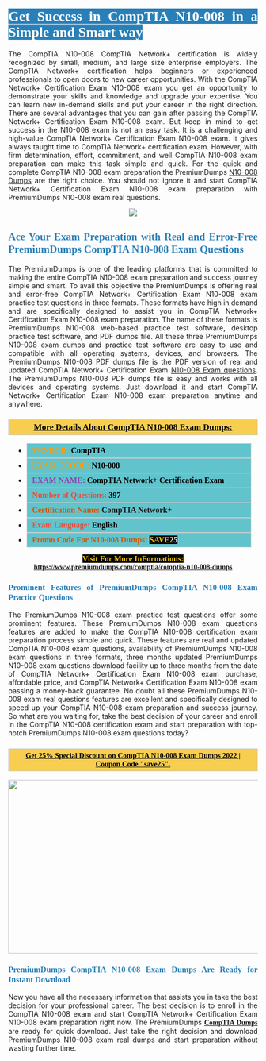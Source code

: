 <h1 style="text-align: justify;"><span style="color:#ffffff;"><span style="font-family:Georgia,serif;"><strong><span style="background-color:#2980b9;">Get Success in CompTIA N10-008 in a Simple and Smart way</span></strong></span></span></h1>

<p style="text-align: justify;">The CompTIA N10-008 CompTIA Network+ certification is widely recognized by small, medium, and large size enterprise employers. The CompTIA Network+ certification helps beginners or experienced professionals to open doors to new career opportunities. With the CompTIA Network+ Certification Exam N10-008 exam you get an opportunity to demonstrate your skills and knowledge and upgrade your expertise. You can learn new in-demand skills and put your career in the right direction. There are several advantages that you can gain after passing the CompTIA Network+ Certification Exam N10-008 exam. But keep in mind to get success in the N10-008 exam is not an easy task. It is a challenging and high-value CompTIA Network+ Certification Exam N10-008 exam. It gives always taught time to CompTIA Network+ certification exam. However, with firm determination, effort, commitment, and well CompTIA N10-008 exam preparation can make this task simple and quick. For the quick and complete CompTIA N10-008 exam preparation the PremiumDumps <a href="https://www.premiumdumps.com/comptia/comptia-n10-008-dumps">N10-008 Dumps</a> are the right choice. You should not ignore it and start CompTIA Network+ Certification Exam N10-008 exam preparation with PremiumDumps N10-008 exam real questions.</p>

<p style="text-align: center;"><img src="https://i.imgur.com/IafrsaO.jpeg" /></p>

<h2 style="text-align: justify;"><span style="color:#2980b9;"><span style="font-family:Georgia,serif;"><strong>Ace Your Exam Preparation with Real and Error-Free PremiumDumps CompTIA N10-008 Exam Questions</strong></span></span></h2>

<p style="text-align: justify;">The PremiumDumps is one of the leading platforms that is committed to making the entire CompTIA N10-008 exam preparation and success journey simple and smart. To avail this objective the PremiumDumps is offering real and error-free CompTIA Network+ Certification Exam N10-008 exam practice test questions in three formats. These formats have high in demand and are specifically designed to assist you in CompTIA Network+ Certification Exam N10-008 exam preparation. The name of these formats is PremiumDumps N10-008 web-based practice test software, desktop practice test software, and PDF dumps file. All these three PremiumDumps N10-008 exam dumps and practice test software are easy to use and compatible with all operating systems, devices, and browsers. The PremiumDumps N10-008 PDF dumps file is the PDF version of real and updated CompTIA Network+ Certification Exam <a href="https://www.premiumdumps.com/comptia/comptia-n10-008-dumps">N10-008 Exam questions</a>. The PremiumDumps N10-008 PDF dumps file is easy and works with all devices and operating systems. Just download it and start CompTIA Network+ Certification Exam N10-008 exam preparation anytime and anywhere.</p>

<h3 style="background: #f7ce50; border: 1px solid rgb(204, 204, 204); padding: 5px 10px; text-align: center;"><span style="font-family:Georgia,serif;"><u><u><span style="color:#000000;"><span style="font-size:11pt"><span style="line-height:normal"><b><span style="font-size:13.0pt"><span cambria="">More Details About CompTIA N10-008 Exam Dumps:</span></span></b></span></span></span></u></u></span></h3>

<ul>
	<li style="margin:0cm 10pt">
	<div style="background:#61c4cd; border: 1px solid rgb(204, 204, 204); padding: 5px 10px; text-align: justify;"><span style="font-family:Georgia,serif;"><span style="font-size:11pt"><span style="line-height:normal"><b><span style="font-size:12.0pt"><span new="" roman="" times=""><span style="color:#f39c12;">VENDOR:</span> <span style="color:#000000;">CompTIA</span></span></span></b></span></span></span></div>
	</li>
	<li style="margin:0cm 10pt">
	<div style="background: #61c4cd; border: 1px solid rgb(204, 204, 204); padding: 5px 10px; text-align: justify;"><span style="font-family:Georgia,serif;"><span style="font-size:11pt"><span style="line-height:normal"><b><span style="font-size:12.0pt"><span new="" roman="" times=""><span style="color:#f39c12;">EXAM CCODE:</span> <span style="color:#000000;">N10-008</span></span></span></b></span></span></span></div>
	</li>
	<li style="margin:0cm 10pt">
	<div style="background: #61c4cd; border: 1px solid rgb(204, 204, 204); padding: 5px 10px; text-align: justify;"><span style="font-family:Georgia,serif;"><span style="font-size:11pt"><span style="line-height:normal"><b><span style="font-size:12.0pt"><span new="" roman="" times=""><span style="color:#8e44ad;">EXAM NAME:</span> <span style="color:#000000;">CompTIA Network+ Certification Exam</span></span></span></b></span></span></span></div>
	</li>
	<li style="margin:0cm 10pt">
	<div style="background: #61c4cd; border: 1px solid rgb(204, 204, 204); padding: 5px 10px;"><span style="font-family:Georgia,serif;"><span style="font-size:11pt"><span style="line-height:normal"><b><span style="font-size:12.0pt"><span new="" roman="" times=""><span style="color:#e74c3c;">Number of Questions:</span><span style="color:#000000;"><span style="color:#f1c40f;"> </span>397</span></span></span></b></span></span></span></div>
	</li>
	<li style="margin:0cm 10pt">
	<div style="background: #61c4cd; border: 1px solid rgb(204, 204, 204); padding: 5px 10px; text-align: justify;"><span style="font-family:Georgia,serif;"><span style="font-size:11pt"><span style="line-height:normal"><b><span style="font-size:12.0pt"><span new="" roman="" times=""><span style="color:#d35400;">Certification Name:</span> CompTIA Network+</span></span></b></span></span></span></div>
	</li>
	<li style="margin:0cm 10pt">
	<div style="background: #61c4cd; border: 1px solid rgb(204, 204, 204); padding: 5px 10px; text-align: justify;"><span style="font-family:Georgia,serif;"><span style="font-size:11pt"><span style="line-height:normal"><b><span style="font-size:12.0pt"><span new="" roman="" times=""><span style="color:#e74c3c;">Exam Language:</span> <span style="color:#000000;">English</span></span></span></b></span></span></span></div>
	</li>
	<li style="margin:0cm 10pt">
	<div style="background: #61c4cd; border: 1px solid rgb(204, 204, 204); padding: 5px 10px;"><span style="font-family:Georgia,serif;"><span style="font-size:11pt"><span style="line-height:normal"><b><span style="font-size:12.0pt"><span new="" roman="" times=""><span style="color:#d35400;">Promo Code For N10-008 Dumps:</span><span style="color:#f1c40f;"> <span style="background-color:#000000;">SAVE</span></span><span style="color:#ffffff;"><span style="background-color:#000000;">25</span></span></span></span></b></span></span></span></div>
	</li>
</ul>

<p style="text-align: center;"><span style="font-family:Georgia,serif;"><strong><span style="font-size:16px;"><span style="color:#f1c40f;"><span style="background-color:#000000;">Visit For More InFormations:</span></span></span> <a href="https://www.premiumdumps.com/comptia/comptia-n10-008-dumps">https://www.premiumdumps.com/comptia/comptia-n10-008-dumps</a></strong></span></p>

<h3 style="text-align: justify;"><span style="color:#2980b9;"><span style="font-family:Georgia,serif;"><strong><strong><strong>Prominent Features of PremiumDumps CompTIA N10-008 Exam Practice Questions</strong></strong></strong></span></span></h3>

<p style="text-align: justify;">The PremiumDumps N10-008 exam practice test questions offer some prominent features. These PremiumDumps N10-008 exam questions features are added to make the CompTIA N10-008 certification exam preparation process simple and quick. These features are real and updated CompTIA N10-008 exam questions, availability of PremiumDumps N10-008 exam questions in three formats, three months updated PremiumDumps N10-008 exam questions download facility up to three months from the date of CompTIA Network+ Certification Exam N10-008 exam purchase, affordable price, and CompTIA Network+ Certification Exam N10-008 exam passing a money-back guarantee. No doubt all these PremiumDumps N10-008 exam real questions features are excellent and specifically designed to speed up your CompTIA N10-008 exam preparation and success journey. So what are you waiting for, take the best decision of your career and enroll in the CompTIA N10-008 certification exam and start preparation with top-notch PremiumDumps N10-008 exam questions today?</p>

<h3 style="background: rgb(247, 206, 80); border: 1px solid rgb(204, 204, 204); padding: 5px 10px; text-align: center;"><span style="font-family:Georgia,serif;"><u><span style="color:#000000;"><span style="font-size:11pt;"><span style="line-height:normal;"><b><span cambria="">Get 25% Special Discount on CompTIA N10-008 Exam Dumps 2022 | Coupon Code "save25".</span></b></span></span></span></u></span></h3>

<p style="text-align: center;"><strong><strong><a href="https://www.premiumdumps.com/comptia/comptia-n10-008-dumps"><img alt="" src="https://i.imgur.com/F18GQwv.jpeg" style="width: 700px; height: 350px;" /></a></strong></strong></p>

<h3 style="text-align: justify;"><strong><span style="color:#2980b9;"><span style="font-family:Georgia,serif;"><strong><strong><strong>PremiumDumps CompTIA N10-008 Exam Dumps Are Ready for Instant Download</strong></strong></strong></span></span></strong></h3>

<p style="text-align: justify;">Now you have all the necessary information that assists you in take the best decision for your professional career. The best decision is to enroll in the CompTIA N10-008 exam and start CompTIA Network+ Certification Exam N10-008 exam preparation right now. The PremiumDumps <span style="font-family:Georgia,serif;"><strong><a href="https://www.premiumdumps.com/comptia-exam-dumps">CompTIA Dumps</a></strong></span> are ready for quick download. Just take the right decision and download PremiumDumps N10-008 exam real dumps and start preparation without wasting further time.</p>
